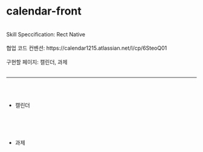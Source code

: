 # calendar-front

<br>
Skill Speccification: Rect Native
<br><br>
협업 코드 컨벤션: https://calendar1215.atlassian.net/l/cp/6SteoQ01
<br><br>
구현할 페이지: 캘린더, 과제
<br><br>

--------------------------------------------------------------------------

<br><br>
- 캘린더
<br><br>

<br><br>
- 과제
<br><br>
